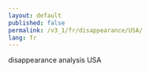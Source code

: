```yaml
---
layout: default
published: false
permalink: /v3_1/fr/disappearance/USA/
lang: fr
---
```


disappearance analysis USA
